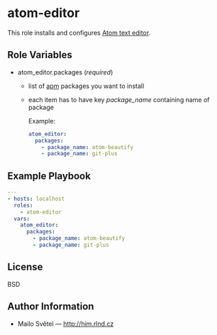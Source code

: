 # atom-editor

This role installs and configures [Atom text editor](https://atom.io).

## Role Variables

- atom_editor.packages (_required_)
  - list of  [apm](https://github.com/atom/apm) packages you want to install
  - each item has to have key _package_name_ containing name of package

    Example:
    ~~~yaml
    atom_editor:
      packages:
        - package_name: atom-beautify
        - package_name: git-plus
    ~~~

## Example Playbook

~~~yaml
---
- hosts: localhost
  roles:
    - atom-editor
  vars:
    atom_editor:
      packages:
        - package_name: atom-beautify
        - package_name: git-plus
~~~

## License

BSD

## Author Information

- Mailo Světel — http://him.rlnd.cz
